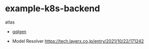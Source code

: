 # example-k8s-backend

atlas

- [gqlgen](https://gqlgen.com/getting-started/)

- Model Resolver https://tech.layerx.co.jp/entry/2021/10/22/171242